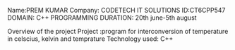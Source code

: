 Name:PREM KUMAR
Company: CODETECH IT SOLUTIONS
ID:CT6CPP547
DOMAIN: C++ PROGRAMMING
DURATION: 20th june-5th august

Overview of the project
Project :program for interconversion of temperature in celscius, kelvin and temprature
Technology used: C++
